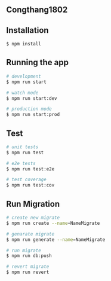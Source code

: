 ## Congthang1802

## Installation

```bash
$ npm install
```

## Running the app

```bash
# development
$ npm run start

# watch mode
$ npm run start:dev

# production mode
$ npm run start:prod
```

## Test

```bash
# unit tests
$ npm run test

# e2e tests
$ npm run test:e2e

# test coverage
$ npm run test:cov
```

## Run Migration

```bash
# create new migrate
$ npm run create --name=NameMigrate

# genarate migrate
$ npm run generate --name=NameMigrate

# run migrate
$ npm run db:push

# revert migrate
$ npm run revert
```

